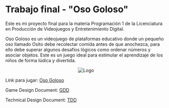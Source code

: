 # Trabajo final - "Oso Goloso"

Este es mi proyecto final para la materia Programación 1 de la Licenciatura en Producción de Videojuegos y Entretenimiento Digital.

Oso Goloso es un videojuego de plataformas educativo donde un pequeño oso llamado Osito debe recolectar comida antes de que anochezca, para ello debe superar algunos desafíos lógicos como ordenar números y asociar objetos. Este es un juego ideal para estimular el aprendizaje de los niños de forma lúdica y divertida.

<p align="center">
  <img src="https://github.com/LaraZicre/TP-Final/assets/128543912/6de6e01f-e65c-474c-ba08-2a725049dea2" alt="Logo">
</p>

Link para jugar: [ Oso Goloso ](https://larazicre.github.io/TP-Final/)

Game Design Document: [ GDD ](https://docs.google.com/document/d/14l_sw9taphY00dJPxvOXCD3u2XSZV5fZZCQ3XHKHxLU/edit?usp=sharing)

Technical Design Document: [ TDD ](https://docs.google.com/document/d/1V90qEYg5jOSrjxntbU8FDhGZAJWWhdVCFW6U7d9TA1U/edit?usp=sharing)

